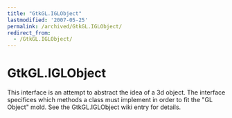 ```yaml
---
title: "GtkGL.IGLObject"
lastmodified: '2007-05-25'
permalink: /archived/GtkGL.IGLObject/
redirect_from:
  - /GtkGL.IGLObject/
---
```


GtkGL.IGLObject
===============

This interface is an attempt to abstract the idea of a 3d object. The interface specifices which methods a class must implement in order to fit the "GL Object" mold. See the GtkGL.IGLObject wiki entry for details.

